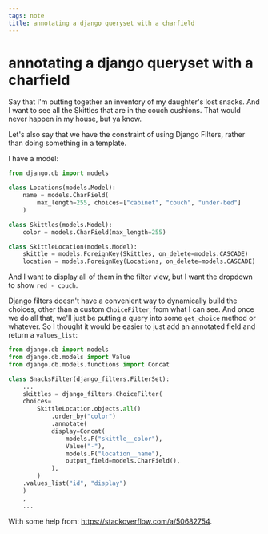```yaml
---
tags: note
title: annotating a django queryset with a charfield
---
```


# annotating a django queryset with a charfield

Say that I'm putting together an inventory of my daughter's lost snacks.  And I want to see all the Skittles that are in the couch cushions.  That would never happen in my house, but ya know.  

Let's also say that we have the constraint of using Django Filters, rather than doing something in a template.  

I have a model:

```python
from django.db import models

class Locations(models.Model):
    name = models.CharField(
        max_length=255, choices=["cabinet", "couch", "under-bed"]
    )

class Skittles(models.Model):
    color = models.CharField(max_length=255)

class SkittleLocation(models.Model):
    skittle = models.ForeignKey(Skittles, on_delete=models.CASCADE)
    location = models.ForeignKey(Locations, on_delete=models.CASCADE)
```

And I want to display all of them in the filter view, but I want the dropdown to show `red - couch`.  

Django filters doesn't have a convenient way to dynamically build the choices, other than a custom `ChoiceFilter`, from what I can see.  And once we do all that, we'll just be putting a query into some `get_choice` method or whatever.  So I thought it would be easier to just add an annotated field and return a `values_list`:

```python
from django.db import models
from django.db.models import Value
from django.db.models.functions import Concat

class SnacksFilter(django_filters.FilterSet):
    ...
    skittles = django_filters.ChoiceFilter(
    choices=
        SkittleLocation.objects.all()
            .order_by("color")
            .annotate(
            display=Concat(
                models.F("skittle__color"),
                Value("-"),
                models.F("location__name"),
                output_field=models.CharField(),
            ),
        )
    .values_list("id", "display")
    )
    ,
    ...
```

With some help from: <https://stackoverflow.com/a/50682754>.
